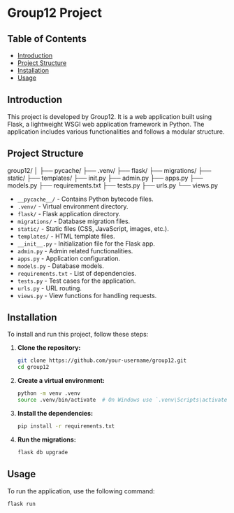 # Group12 Project

## Table of Contents
- [Introduction](#introduction)
- [Project Structure](#project-structure)
- [Installation](#installation)
- [Usage](#usage)



## Introduction
This project is developed by Group12. It is a web application built using Flask, a lightweight WSGI web application framework in Python. The application includes various functionalities and follows a modular structure.

## Project Structure
group12/
│
├── pycache/
├── .venv/
├── flask/
├── migrations/
├── static/
├── templates/
├── init.py
├── admin.py
├── apps.py
├── models.py
├── requirements.txt
├── tests.py
├── urls.py
└── views.py


- `__pycache__/` - Contains Python bytecode files.
- `.venv/` - Virtual environment directory.
- `flask/` - Flask application directory.
- `migrations/` - Database migration files.
- `static/` - Static files (CSS, JavaScript, images, etc.).
- `templates/` - HTML template files.
- `__init__.py` - Initialization file for the Flask app.
- `admin.py` - Admin related functionalities.
- `apps.py` - Application configuration.
- `models.py` - Database models.
- `requirements.txt` - List of dependencies.
- `tests.py` - Test cases for the application.
- `urls.py` - URL routing.
- `views.py` - View functions for handling requests.

## Installation
To install and run this project, follow these steps:

1. **Clone the repository:**
    ```bash
    git clone https://github.com/your-username/group12.git
    cd group12
    ```

2. **Create a virtual environment:**
    ```bash
    python -m venv .venv
    source .venv/bin/activate  # On Windows use `.venv\Scripts\activate`
    ```

3. **Install the dependencies:**
    ```bash
    pip install -r requirements.txt
    ```

4. **Run the migrations:**
    ```bash
    flask db upgrade
    ```

## Usage
To run the application, use the following command:
```bash
flask run
